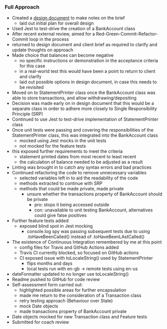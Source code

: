 ### Full Approach

- Created a [design document](./design.md) to make notes on the brief
  - laid out initial plan for overall design
- Used Jest to test-drive the creation of a BankAccount class
- After recent external review, aimed for a Red-Green-Commit-Refactor-Commit loop in the process
- returned to design document and client brief as required to clarify and update thoughts on approach
- Made choice that balances can become negative
  - no specific instructions or demonstration in the acceptance criteria for this case
  - in a real-world test this would have been a point to return to client and clarify
  - laid out possible options in design document, in case this needs to be revisited
- Moved on to StatementPrinter class once the BankAccount class was able to store transactions, and allow withdrawing/depositing
- Decision was made early on in design document that this would be a separate class in order to adhere more closely to Single Responsibility Principle (SRP)
- Continued to use Jest to test-drive implementation of StatementPrinter class
- Once unit tests were passing and covering the responsibilities of the StatementPrinter class, this was integrated into the BankAccount class
  - mocked using Jest mocks in the unit tests
  - not mocked for the feature tests
- this exposed further requirements to meet the criteria
  - statement printed dates from most recent to least recent
  - the calculation of balance needed to be adjusted as a result
- Linting was brought in to catch any syntax errors and bad practices
- Continued refactoring the code to remove unnecessary variables
  - selected variables left in to aid the readability of the code
  - methods extracted to continue with SRP
  - methods that could be made private, made private
    - unsure whether the transactions property of BankAccount should be private
      - pro: stops it being accessed outside
      - con: unavailable to unit testing BankAccount, alternatives could give false positives
- Further feature tests added
  - exposed blind spot in Jest mocking
    - console.log spy was passing subsequent tests due to using .toHaveBeenCalled() instead of .toHaveBeenLAstCalled()
- The existence of Continuous Integration remembered by me at this point
  - config files for Travis and GitHub Actions added
  - Travis CI currently blocked, so focused on GitHub actions
  - CI exposed issue with toLocaleString() used by StatementPrinter
    - flips months and days
    - local tests run with en-gb -> remote tests using en-us
- dateFormatter updated to no longer use toLocaleString()
- Readme pushed to GitHub for code review
- Self-assessment form carried out:
  - highlighted possible areas for further encapsulation
  - made me return to the consideration of a Transaction class
  - retry testing approach (Behaviour over State)
  - mock Date objects
  - made transactions property of BankAccount private
- Date objects mocked for new Transaction class and Feature tests
- Submitted for coach review

